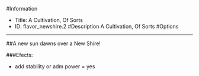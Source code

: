 #Information
 - Title: A Cultivation, Of Sorts
 - ID: flavor_newshire.2
#Description
A Cultivation, Of Sorts
#Options

___
##A new sun dawns over a New Shire!

###Efects:<ul><li>add stability or adm power = yes</li></ul>
